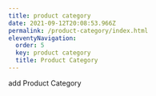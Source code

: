 ```yaml
---
title: product category
date: 2021-09-12T20:08:53.966Z
permalink: /product-category/index.html
eleventyNavigation:
  order: 5
  key: product category
  title: Product Category
---
```

add Product Category